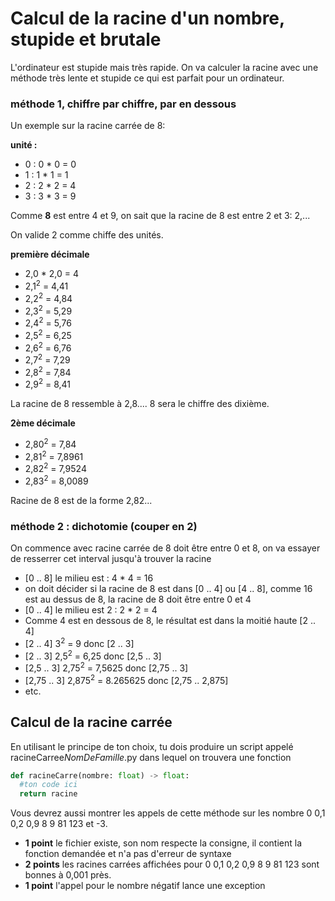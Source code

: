# Calcul de la racine d'un nombre, stupide et brutale

L'ordinateur est stupide mais très rapide. On va calculer la racine
avec une méthode très lente et stupide ce qui est parfait pour un ordinateur.

### méthode 1, chiffre par chiffre, par en dessous

Un exemple sur la racine carrée de 8:

**unité :**  
- 0 : 0 * 0 = 0
- 1 : 1 * 1 = 1
- 2 : 2 * 2 = 4
- 3 : 3 * 3 = 9

Comme **8** est entre 4 et 9, on sait que la racine de 8 
est entre 2 et 3: 2,...

On valide 2 comme chiffe des unités.

**première décimale**
- 2,0 * 2,0 = 4
- 2,1<sup>2</sup> = 4,41
- 2,2<sup>2</sup> = 4,84
- 2,3<sup>2</sup> = 5,29
- 2,4<sup>2</sup> = 5,76
- 2,5<sup>2</sup> = 6,25
- 2,6<sup>2</sup> = 6,76
- 2,7<sup>2</sup> = 7,29
- 2,8<sup>2</sup> = 7,84
- 2,9<sup>2</sup> = 8,41

La racine de 8 ressemble à 2,8.... 8 sera le chiffre des dixième.

**2ème décimale**
- 2,80<sup>2</sup> = 7,84
- 2,81<sup>2</sup> = 7,8961
- 2,82<sup>2</sup> = 7,9524
- 2,83<sup>2</sup> = 8,0089

Racine de 8 est de la forme 2,82...

### méthode 2 : dichotomie (couper en 2)
On commence avec racine carrée de 8 doit être entre 0 et 8, on va essayer de resserrer cet interval jusqu'à trouver la racine
- [0 .. 8] le milieu est : 4 * 4 = 16
- on doit décider si la racine de 8 est dans [0 .. 4] ou [4 .. 8], comme 16 est au dessus de 8, la racine de 8 doit être entre 0 et 4
- [0 .. 4] le milieu est 2 : 2 * 2 = 4
- Comme 4 est en dessous de 8, le résultat est dans la moitié haute [2 .. 4]
- [2 .. 4] 3<sup>2</sup> = 9 donc [2 .. 3] 
- [2 .. 3] 2,5<sup>2</sup> = 6,25 donc [2,5 .. 3] 
- [2,5 .. 3] 2,75<sup>2</sup> = 7,5625 donc [2,75 .. 3] 
- [2,75 .. 3] 2,875<sup>2</sup> = 8.265625 donc [2,75 .. 2,875] 
- etc. 

## Calcul de la racine carrée

En utilisant le principe de ton choix, tu dois produire un script
appelé racineCarree*NomDeFamille*.py dans lequel on trouvera une fonction
```python
def racineCarre(nombre: float) -> float:
  #ton code ici
  return racine
```
Vous devrez aussi montrer les appels de cette méthode sur les nombre 0 0,1 0,2 0,9 8 9 81 123 et -3.

- **1 point** le fichier existe, son nom respecte la consigne, il contient la fonction demandée et n'a pas d'erreur de syntaxe
- **2 points** les racines carrées affichées pour 0 0,1 0,2 0,9 8 9 81 123 sont bonnes à 0,001 près.
- **1 point** l'appel pour le nombre négatif lance une exception
